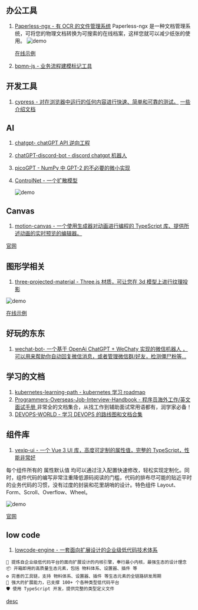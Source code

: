 ## 办公工具

1. [Paperless-ngx - 有 OCR 的文件管理系统](https://github.com/paperless-ngx/paperless-ngx) Paperless-ngx 是一种文档管理系统，可将您的物理文档转换为可搜索的在线档案，这样您就可以减少纸张的使用。
   ![demo](https://raw.githubusercontent.com/paperless-ngx/paperless-ngx/main/docs/assets/screenshots/documents-smallcards.png#gh-light-mode-only)

    [在线示例](https://demo.paperless-ngx.com/dashboard)

2. [bpmn-js - 业务流程建模标记工具](https://github.com/bpmn-io/bpmn-js)

## 开发工具

1. [cypress - 对在浏览器中运行的任何内容进行快速、简单和可靠的测试。](https://github.com/cypress-io/cypress)
   [一些介绍文档](https://github.com/cypress-io/cypress/blob/develop/cypress-prioritization-and-triage.md)

## AI

1. [chatgpt- chatGPT API 逆向工程](https://github.com/acheong08/ChatGPT)
2. [chatGPT-discord-bot - discord chatgpt 机器人](https://github.com/Zero6992/chatGPT-discord-bot)
3. [picoGPT - NumPy 中 GPT-2 的不必要的微小实现](https://github.com/jaymody/picoGPT)
4. [ControlNet - 一个扩散模型](https://github.com/lllyasviel/ControlNet)

    ![demo](https://github.com/lllyasviel/ControlNet/raw/main/github_page/p1.png)

## Canvas

1. [motion-canvas - 一个使用生成器对动画进行编程的 TypeScript 库、提供所述动画的实时预览的编辑器。](https://github.com/motion-canvas/motion-canvas)

[官网](https://motion-canvas.github.io/docs/)

## 图形学相关

1. [three-projected-material - Three.js 材质，可让您在 3d 模型上进行纹理投影](https://github.com/marcofugaro/three-projected-material)

![demo](https://github.com/marcofugaro/three-projected-material/raw/master/examples/screenshots/3d-model.png)

[在线示例](https://marcofugaro.github.io/three-projected-material/3d-model)

## 好玩的东东

1. [wechat-bot- 一个基于 OpenAi ChatGPT + WeChaty 实现的微信机器人 ，可以用来帮助你自动回复微信消息，或者管理微信群/好友，检测僵尸粉等...](https://github.com/wangrongding/wechat-bot)

## 学习的文档

1. [kubernetes-learning-path - kubernetes 学习 roadmap](https://github.com/techiescamp/kubernetes-learning-path)
2. [Programmers-Overseas-Job-Interview-Handbook - 程序员海外工作/英文面试手册 ](https://github.com/eliaszon/Programmers-Overseas-Job-Interview-Handbook)
   非常全的文档集合，从找工作到辅助面试常用语都有，润学家必备！
3. [DEVOPS-WORLD - 学习 DEVOPS 的路线图和文档合集](https://github.com/annfelix/DEVOPS-WORLD)

## 组件库

1. [vexip-ui - 一个 Vue 3 UI 库，高度可定制的属性值，完整的 TypeScript，性能非常好](https://github.com/vexip-ui/vexip-ui)

每个组件所有的 属性默认值 均可以通过注入配置快速修改，轻松实现定制化。同时，组件代码的编写非常注重降低源码阅读的门槛，代码的排布尽可能的贴近平时的业务代码的习惯，没有过度的封装和花里胡哨的设计。特色组件 Layout、Form、Scroll、Overflow、Wheel。

![demo](https://user-images.githubusercontent.com/40221744/218237119-fb20cd58-1c35-40bf-8be7-df764aa887e6.png)

[官网](https://www.vexipui.com/zh-CN)

## low code

1. [lowcode-engine - 一套面向扩展设计的企业级低代码技术体系](https://github.com/alibaba/lowcode-engine)

```
🌈 提炼自企业级低代码平台的面向扩展设计的内核引擎，奉行最小内核，最强生态的设计理念
📦 开箱即用的高质量生态元素，包括 物料体系、设置器、插件 等
⚙️ 完善的工具链，支持 物料体系、设置器、插件 等生态元素的全链路研发周期
🔌 强大的扩展能力，已支撑 100+ 个各种类型低代码平台
🛡 使用 TypeScript 开发，提供完整的类型定义文件
```

[desc](https://camo.githubusercontent.com/e405017c0897dbd19c039af403b85d41e474bae68d2fd014ae605bd509d6ebd3/68747470733a2f2f696d672e616c6963646e2e636f6d2f696d6765787472612f69332f4f31434e303149697342637931644e424967313651464d5f2121363030303030303030333732332d322d7470732d313931362d313037302e706e67)
